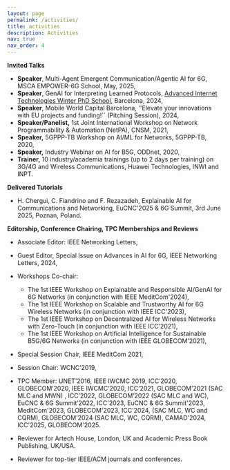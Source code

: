```yaml
---
layout: page
permalink: /activities/
title: activities
description: Activities
nav: true
nav_order: 4
---
```

**Invited Talks**
- **Speaker**, Multi-Agent Emergent Communication/Agentic AI for 6G, MSCA EMPOWER-6G School, May, 2025,
- **Speaker**, GenAI for Interpreting Learned Protocols, [Advanced Internet Technologies Winter PhD School](https://i2cat.net/event/advanced-internet-technologies-winter-phd-school-2024/), Barcelona, 2024,
- **Speaker**, Mobile World Capital Barcelona, ''Elevate your innovations with EU projects and funding!´´ (Pitching Session), 2024,
- **Speaker/Panelist,** 1st Joint International Workshop on Network Programmability & Automation (NetPA), CNSM, 2021,
- **Speaker,** 5GPPP-TB Workshop on AI/ML for Networks, 5GPPP-TB, 2020,
- **Speaker,** Industry Webinar on AI for B5G, ODDnet, 2020,
- **Trainer,** 10 industry/academia trainings (up to 2 days per training) on 3G/4G and Wireless Communications, Huawei Technologies, INWI and INPT.

**Delivered Tutorials**
- H. Chergui, C. Fiandrino and F. Rezazadeh, Explainable AI for Communications and Networking, EuCNC'2025 & 6G Summit, 3rd June 2025, Poznan, Poland.

**Editorship, Conference Chairing, TPC Memberships and Reviews**
- Associate Editor: IEEE Networking Letters,
- Guest Editor, Special Issue on Advances in AI for 6G, IEEE Networking Letters, 2024,
- Workshops Co-chair:
  - The 1st IEEE Workshop on Explainable and Responsible AI/GenAI for 6G Networks (in conjunction with IEEE MeditCom'2024),
  - The 1st IEEE Workshop on Scalable and Trustworthy AI for 6G Wireless Networks (in conjunction with IEEE ICC'2023),
  - The 1st IEEE Workshop on Decentralized AI for Wireless Networks with Zero-Touch (in conjunction with IEEE ICC’2021),
  - The 1st IEEE Workshop on Artificial Intelligence for Sustainable B5G/6G Networks (in conjunction with IEEE GLOBECOM’2021),
  
- Special Session Chair, IEEE MeditCom 2021,
- Session Chair: WCNC’2019,
- TPC Member: UNET’2016, IEEE IWCMC 2019, ICC’2020, GLOBECOM’2020, IEEE IWCMC’2020, ICC’2021, GLOBECOM’2021 (SAC MLC and MWN) , ICC’2022, GLOBECOM’2022 (SAC MLC and WC), EuCNC & 6G Summit’2022, ICC'2023, EuCNC & 6G Summit'2023, MeditCom'2023, GLOBECOM'2023, ICC'2024, (SAC MLC, WC and CQRM), GLOBECOM'2024 (SAC MLC, WC, CQRM), CAMAD'2024, ICC'2025, GLOBECOM'2025.
- Reviewer for Artech House, London, UK and Academic Press Book Publishing, UK/USA.
- Reviewer for top-tier IEEE/ACM journals and conferences.

